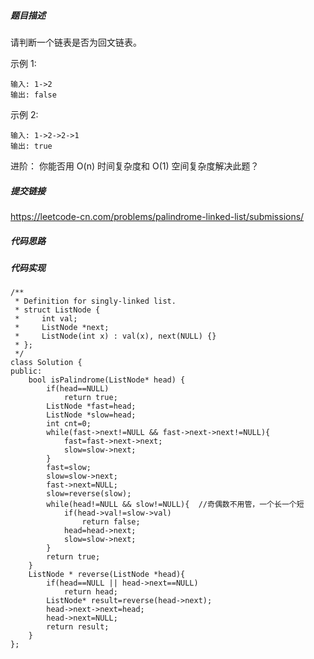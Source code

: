 ##### 题目描述
请判断一个链表是否为回文链表。

示例 1:
```
输入: 1->2
输出: false
```
示例 2:
```
输入: 1->2->2->1
输出: true
```
进阶：
你能否用 O(n) 时间复杂度和 O(1) 空间复杂度解决此题？



##### 提交链接
https://leetcode-cn.com/problems/palindrome-linked-list/submissions/



##### 代码思路




##### 代码实现

```
/**
 * Definition for singly-linked list.
 * struct ListNode {
 *     int val;
 *     ListNode *next;
 *     ListNode(int x) : val(x), next(NULL) {}
 * };
 */
class Solution {
public:
    bool isPalindrome(ListNode* head) {
        if(head==NULL)
            return true;
        ListNode *fast=head;
        ListNode *slow=head;
        int cnt=0;
        while(fast->next!=NULL && fast->next->next!=NULL){
            fast=fast->next->next;
            slow=slow->next;
        }
        fast=slow;
        slow=slow->next;
        fast->next=NULL;
        slow=reverse(slow);
        while(head!=NULL && slow!=NULL){  //奇偶数不用管，一个长一个短
            if(head->val!=slow->val)
                return false;
            head=head->next;
            slow=slow->next;
        }
        return true;
    }
    ListNode * reverse(ListNode *head){
        if(head==NULL || head->next==NULL)
            return head;
        ListNode* result=reverse(head->next);
        head->next->next=head;
        head->next=NULL;
        return result;
    }
};


```
